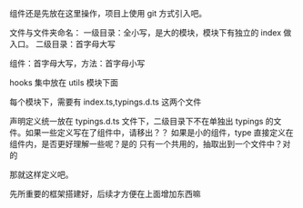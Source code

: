 组件还是先放在这里操作，项目上使用 git 方式引入吧。

文件与文件夹命名：
一级目录：全小写，是大的模块，模块下有独立的 index 做入口。
二级目录：首字母大写

组件：首字母大写，方法：首字母小写

hooks 集中放在 utils 模块下面

每个模块下，需要有 index.ts,typings.d.ts 这两个文件

声明定义统一放在 typings.d.ts 文件下，二级目录下不在单独出 typings 的文件。如果一些定义写在了组件中，请移出？？
如果是小的组件，type 直接定义在组件内，是否更好理解一些呢？是的
只有一个共用的，抽取出到一个文件中？对的

那就这样定义吧。

先所重要的框架搭建好，后续才方便在上面增加东西嘛
